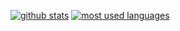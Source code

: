 [![github stats](https://github-readme-stats.vercel.app/api?username=GregTCLTK&show_icons=true&title_color=fff&icon_color=79ff97&text_color=9f9f9f&bg_color=151515&count_private=true)](https://github.com/GregTCLTK)
[![most used languages](https://github-readme-stats.vercel.app/api/top-langs/?username=GregTCLTK&layout=compact&show_icons=true&title_color=fff&icon_color=79ff97&text_color=9f9f9f&bg_color=151515&count_private=true&langs_count=6)](https://github.com/GregTCLTK)
